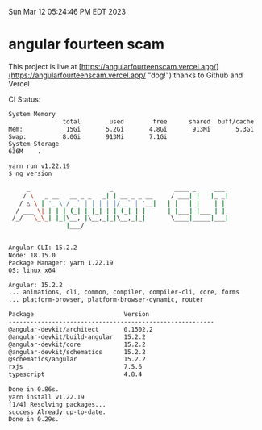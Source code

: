 Sun Mar 12 05:24:46 PM EDT 2023

# angular fourteen scam


This project is live at [https://angularfourteenscam.vercel.app/](https://angularfourteenscam.vercel.app/ "dog!") thanks to Github and Vercel.

CI Status: 

```bash
System Memory
               total        used        free      shared  buff/cache   available
Mem:            15Gi       5.2Gi       4.8Gi       913Mi       5.3Gi       8.9Gi
Swap:          8.0Gi       913Mi       7.1Gi
System Storage
636M	.
```
```bash
yarn run v1.22.19
$ ng version

     _                      _                 ____ _     ___
    / \   _ __   __ _ _   _| | __ _ _ __     / ___| |   |_ _|
   / △ \ | '_ \ / _` | | | | |/ _` | '__|   | |   | |    | |
  / ___ \| | | | (_| | |_| | | (_| | |      | |___| |___ | |
 /_/   \_\_| |_|\__, |\__,_|_|\__,_|_|       \____|_____|___|
                |___/
    

Angular CLI: 15.2.2
Node: 18.15.0
Package Manager: yarn 1.22.19
OS: linux x64

Angular: 15.2.2
... animations, cli, common, compiler, compiler-cli, core, forms
... platform-browser, platform-browser-dynamic, router

Package                         Version
---------------------------------------------------------
@angular-devkit/architect       0.1502.2
@angular-devkit/build-angular   15.2.2
@angular-devkit/core            15.2.2
@angular-devkit/schematics      15.2.2
@schematics/angular             15.2.2
rxjs                            7.5.6
typescript                      4.8.4
    
Done in 0.86s.
yarn install v1.22.19
[1/4] Resolving packages...
success Already up-to-date.
Done in 0.29s.
```
